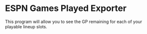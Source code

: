 # ESPN Games Played Exporter
This program will allow you to see the GP remaining for each of your playable lineup slots.
